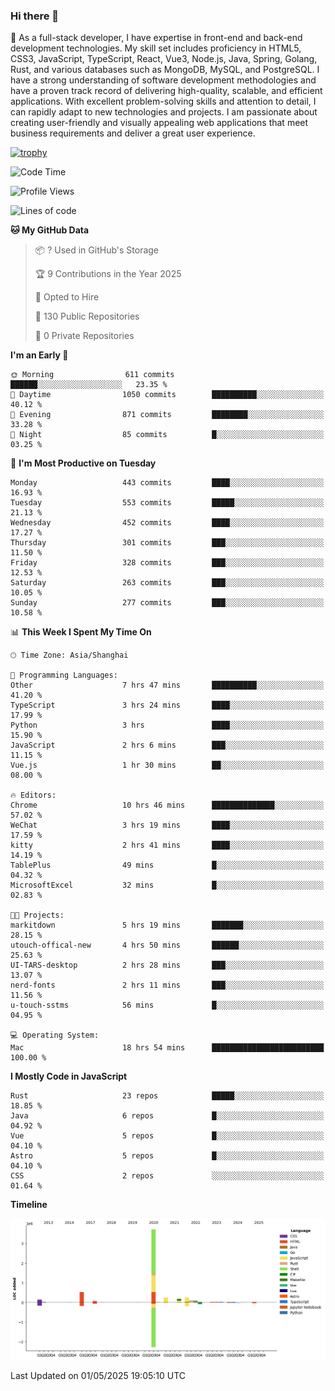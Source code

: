 ### Hi there 👋

🌱 As a full-stack developer, I have expertise in front-end and back-end development technologies. My skill set includes proficiency in HTML5, CSS3, JavaScript, TypeScript, React, Vue3, Node.js, Java, Spring, Golang, Rust, and various databases such as MongoDB, MySQL, and PostgreSQL. I have a strong understanding of software development methodologies and have a proven track record of delivering high-quality, scalable, and efficient applications. With excellent problem-solving skills and attention to detail, I can rapidly adapt to new technologies and projects. I am passionate about creating user-friendly and visually appealing web applications that meet business requirements and deliver a great user experience.

[![trophy](https://github-profile-trophy.vercel.app/?username=elton&rank=SECRET,SSS,SS,S,AAA,AA,A&theme=onedark&no-frame=true&margin-w=10)](https://github.com/ryo-ma/github-profile-trophy)

<!--START_SECTION:waka-->
![Code Time](http://img.shields.io/badge/Code%20Time-1%2C596%20hrs%2040%20mins-blue)

![Profile Views](http://img.shields.io/badge/Profile%20Views-0-blue)

![Lines of code](https://img.shields.io/badge/From%20Hello%20World%20I%27ve%20Written-5.6%20million%20lines%20of%20code-blue)

**🐱 My GitHub Data** 

> 📦 ? Used in GitHub's Storage 
 > 
> 🏆 9 Contributions in the Year 2025
 > 
> 💼 Opted to Hire
 > 
> 📜 130 Public Repositories 
 > 
> 🔑 0 Private Repositories 
 > 
**I'm an Early 🐤** 

```text
🌞 Morning                611 commits         ██████░░░░░░░░░░░░░░░░░░░   23.35 % 
🌆 Daytime                1050 commits        ██████████░░░░░░░░░░░░░░░   40.12 % 
🌃 Evening                871 commits         ████████░░░░░░░░░░░░░░░░░   33.28 % 
🌙 Night                  85 commits          █░░░░░░░░░░░░░░░░░░░░░░░░   03.25 % 
```
📅 **I'm Most Productive on Tuesday** 

```text
Monday                   443 commits         ████░░░░░░░░░░░░░░░░░░░░░   16.93 % 
Tuesday                  553 commits         █████░░░░░░░░░░░░░░░░░░░░   21.13 % 
Wednesday                452 commits         ████░░░░░░░░░░░░░░░░░░░░░   17.27 % 
Thursday                 301 commits         ███░░░░░░░░░░░░░░░░░░░░░░   11.50 % 
Friday                   328 commits         ███░░░░░░░░░░░░░░░░░░░░░░   12.53 % 
Saturday                 263 commits         ███░░░░░░░░░░░░░░░░░░░░░░   10.05 % 
Sunday                   277 commits         ███░░░░░░░░░░░░░░░░░░░░░░   10.58 % 
```


📊 **This Week I Spent My Time On** 

```text
🕑︎ Time Zone: Asia/Shanghai

💬 Programming Languages: 
Other                    7 hrs 47 mins       ██████████░░░░░░░░░░░░░░░   41.20 % 
TypeScript               3 hrs 24 mins       ████░░░░░░░░░░░░░░░░░░░░░   17.99 % 
Python                   3 hrs               ████░░░░░░░░░░░░░░░░░░░░░   15.90 % 
JavaScript               2 hrs 6 mins        ███░░░░░░░░░░░░░░░░░░░░░░   11.15 % 
Vue.js                   1 hr 30 mins        ██░░░░░░░░░░░░░░░░░░░░░░░   08.00 % 

🔥 Editors: 
Chrome                   10 hrs 46 mins      ██████████████░░░░░░░░░░░   57.02 % 
WeChat                   3 hrs 19 mins       ████░░░░░░░░░░░░░░░░░░░░░   17.59 % 
kitty                    2 hrs 41 mins       ████░░░░░░░░░░░░░░░░░░░░░   14.19 % 
TablePlus                49 mins             █░░░░░░░░░░░░░░░░░░░░░░░░   04.32 % 
MicrosoftExcel           32 mins             █░░░░░░░░░░░░░░░░░░░░░░░░   02.83 % 

🐱‍💻 Projects: 
markitdown               5 hrs 19 mins       ███████░░░░░░░░░░░░░░░░░░   28.15 % 
utouch-offical-new       4 hrs 50 mins       ██████░░░░░░░░░░░░░░░░░░░   25.63 % 
UI-TARS-desktop          2 hrs 28 mins       ███░░░░░░░░░░░░░░░░░░░░░░   13.07 % 
nerd-fonts               2 hrs 11 mins       ███░░░░░░░░░░░░░░░░░░░░░░   11.56 % 
u-touch-sstms            56 mins             █░░░░░░░░░░░░░░░░░░░░░░░░   04.95 % 

💻 Operating System: 
Mac                      18 hrs 54 mins      █████████████████████████   100.00 % 
```

**I Mostly Code in JavaScript** 

```text
Rust                     23 repos            █████░░░░░░░░░░░░░░░░░░░░   18.85 % 
Java                     6 repos             █░░░░░░░░░░░░░░░░░░░░░░░░   04.92 % 
Vue                      5 repos             █░░░░░░░░░░░░░░░░░░░░░░░░   04.10 % 
Astro                    5 repos             █░░░░░░░░░░░░░░░░░░░░░░░░   04.10 % 
CSS                      2 repos             ░░░░░░░░░░░░░░░░░░░░░░░░░   01.64 % 
```



**Timeline**

![Lines of Code chart](https://raw.githubusercontent.com/elton/elton/main/assets/bar_graph.png)


 Last Updated on 01/05/2025 19:05:10 UTC
<!--END_SECTION:waka-->

<!--
**elton/elton** is a ✨ _special_ ✨ repository because its `README.md` (this file) appears on your GitHub profile.

Here are some ideas to get you started:

- 🔭 I’m currently working on ...
- 🌱 I’m currently learning ...
- 👯 I’m looking to collaborate on ...
- 🤔 I’m looking for help with ...
- 💬 Ask me about ...
- 📫 How to reach me: ...
- 😄 Pronouns: ...
- ⚡ Fun fact: ...
-->
